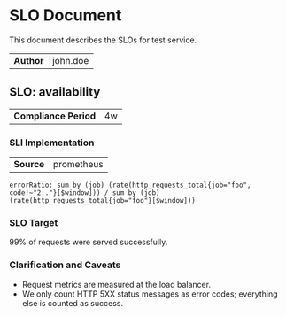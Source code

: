 # SLO Document

This document describes the SLOs for test service.

| | |
| --- | --- |
| **Author** | john.doe |

## SLO: availability

| | |
| --- | --- |
| **Compliance Period** | 4w |

### SLI Implementation

| | |
| --- | --- |
| **Source** | prometheus |

```
errorRatio: sum by (job) (rate(http_requests_total{job="foo", code!~"2.."}[$window])) / sum by (job) (rate(http_requests_total{job="foo"}[$window]))
```

### SLO Target

99% of requests were served successfully.

### Clarification and Caveats

- Request metrics are measured at the load balancer.
- We only count HTTP 5XX status messages as error codes; everything else is counted as success.
